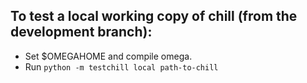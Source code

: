To test a local working copy of chill (from the development branch):  
--------------------------------------------------------------------  
- Set $OMEGAHOME and compile omega.  
- Run `python -m testchill local path-to-chill`  
